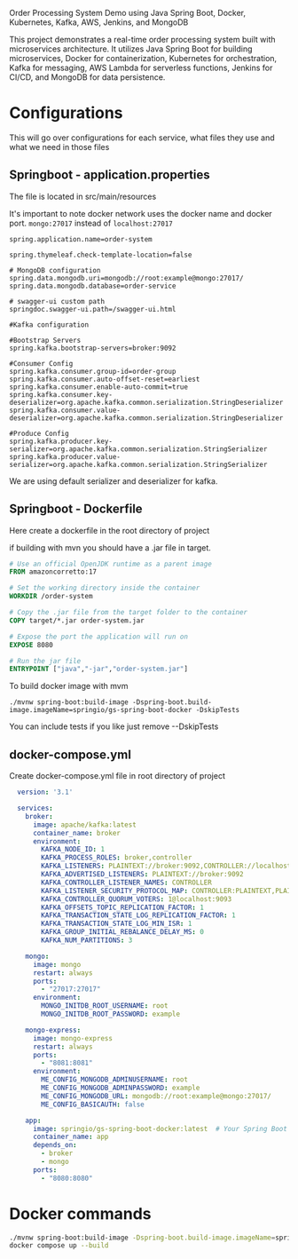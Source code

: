 Order Processing System Demo using Java Spring Boot, Docker, Kubernetes, Kafka, AWS, Jenkins, and MongoDB

This project demonstrates a real-time order processing system built with microservices architecture. It utilizes Java Spring Boot for building microservices, Docker for containerization, Kubernetes for orchestration, Kafka for messaging, AWS Lambda for serverless functions, Jenkins for CI/CD, and MongoDB for data persistence.

# Configurations
This will go over configurations for each service, what files they use and what we need in those files

## Springboot - application.properties
The file is located in src/main/resources

It's important to note docker network uses the docker name and docker port.
`mongo:27017` instead of `localhost:27017`
```properties
spring.application.name=order-system

spring.thymeleaf.check-template-location=false

# MongoDB configuration
spring.data.mongodb.uri=mongodb://root:example@mongo:27017/
spring.data.mongodb.database=order-service

# swagger-ui custom path
springdoc.swagger-ui.path=/swagger-ui.html

#Kafka configuration

#Bootstrap Servers
spring.kafka.bootstrap-servers=broker:9092

#Consumer Config
spring.kafka.consumer.group-id=order-group
spring.kafka.consumer.auto-offset-reset=earliest
spring.kafka.consumer.enable-auto-commit=true
spring.kafka.consumer.key-deserializer=org.apache.kafka.common.serialization.StringDeserializer
spring.kafka.consumer.value-deserializer=org.apache.kafka.common.serialization.StringDeserializer

#Produce Config
spring.kafka.producer.key-serializer=org.apache.kafka.common.serialization.StringSerializer
spring.kafka.producer.value-serializer=org.apache.kafka.common.serialization.StringSerializer
```
We are using default serializer and deserializer for kafka.
## Springboot - Dockerfile
Here create a dockerfile in the root directory of project

if building with mvn you should have a .jar file in target. 
```dockerfile
# Use an official OpenJDK runtime as a parent image
FROM amazoncorretto:17

# Set the working directory inside the container
WORKDIR /order-system

# Copy the .jar file from the target folder to the container
COPY target/*.jar order-system.jar

# Expose the port the application will run on
EXPOSE 8080

# Run the jar file
ENTRYPOINT ["java","-jar","order-system.jar"]

```
To build docker image with mvm 

`./mvnw spring-boot:build-image -Dspring-boot.build-image.imageName=springio/gs-spring-boot-docker -DskipTests`

You can include tests if you like just remove --DskipTests

## docker-compose.yml
Create docker-compose.yml file in root directory of project
```yaml
  version: '3.1'

  services:
    broker:
      image: apache/kafka:latest
      container_name: broker
      environment:
        KAFKA_NODE_ID: 1
        KAFKA_PROCESS_ROLES: broker,controller
        KAFKA_LISTENERS: PLAINTEXT://broker:9092,CONTROLLER://localhost:9093
        KAFKA_ADVERTISED_LISTENERS: PLAINTEXT://broker:9092
        KAFKA_CONTROLLER_LISTENER_NAMES: CONTROLLER
        KAFKA_LISTENER_SECURITY_PROTOCOL_MAP: CONTROLLER:PLAINTEXT,PLAINTEXT:PLAINTEXT
        KAFKA_CONTROLLER_QUORUM_VOTERS: 1@localhost:9093
        KAFKA_OFFSETS_TOPIC_REPLICATION_FACTOR: 1
        KAFKA_TRANSACTION_STATE_LOG_REPLICATION_FACTOR: 1
        KAFKA_TRANSACTION_STATE_LOG_MIN_ISR: 1
        KAFKA_GROUP_INITIAL_REBALANCE_DELAY_MS: 0
        KAFKA_NUM_PARTITIONS: 3

    mongo:
      image: mongo
      restart: always
      ports:
        - "27017:27017"
      environment:
        MONGO_INITDB_ROOT_USERNAME: root
        MONGO_INITDB_ROOT_PASSWORD: example

    mongo-express:
      image: mongo-express
      restart: always
      ports:
        - "8081:8081"
      environment:
        ME_CONFIG_MONGODB_ADMINUSERNAME: root
        ME_CONFIG_MONGODB_ADMINPASSWORD: example
        ME_CONFIG_MONGODB_URL: mongodb://root:example@mongo:27017/
        ME_CONFIG_BASICAUTH: false

    app:
      image: springio/gs-spring-boot-docker:latest  # Your Spring Boot image
      container_name: app
      depends_on:
        - broker
        - mongo
      ports:
        - "8080:8080"

```

# Docker commands

```bash
./mvnw spring-boot:build-image -Dspring-boot.build-image.imageName=springio/gs-spring-boot-docker -DskipTests
docker compose up --build
```